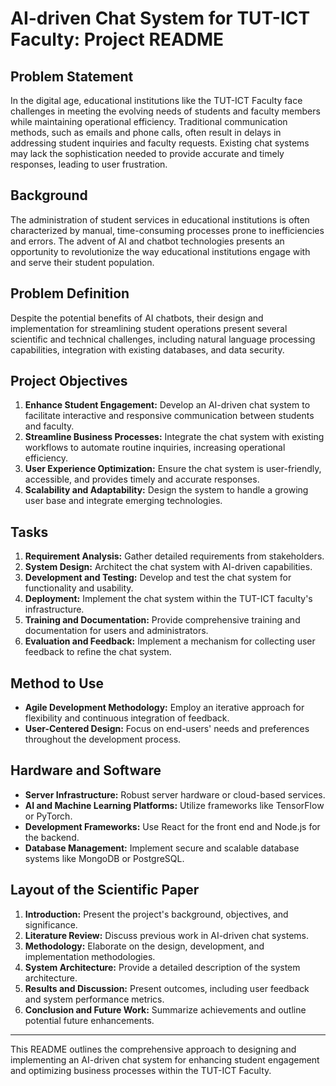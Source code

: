 # AI-driven Chat System for TUT-ICT Faculty: Project README

## Problem Statement

In the digital age, educational institutions like the TUT-ICT Faculty face challenges in meeting the evolving needs of students and faculty members while maintaining operational efficiency. Traditional communication methods, such as emails and phone calls, often result in delays in addressing student inquiries and faculty requests. Existing chat systems may lack the sophistication needed to provide accurate and timely responses, leading to user frustration.

## Background

The administration of student services in educational institutions is often characterized by manual, time-consuming processes prone to inefficiencies and errors. The advent of AI and chatbot technologies presents an opportunity to revolutionize the way educational institutions engage with and serve their student population.

## Problem Definition

Despite the potential benefits of AI chatbots, their design and implementation for streamlining student operations present several scientific and technical challenges, including natural language processing capabilities, integration with existing databases, and data security.

## Project Objectives

1. **Enhance Student Engagement:** Develop an AI-driven chat system to facilitate interactive and responsive communication between students and faculty.
2. **Streamline Business Processes:** Integrate the chat system with existing workflows to automate routine inquiries, increasing operational efficiency.
3. **User Experience Optimization:** Ensure the chat system is user-friendly, accessible, and provides timely and accurate responses.
4. **Scalability and Adaptability:** Design the system to handle a growing user base and integrate emerging technologies.

## Tasks

1. **Requirement Analysis:** Gather detailed requirements from stakeholders.
2. **System Design:** Architect the chat system with AI-driven capabilities.
3. **Development and Testing:** Develop and test the chat system for functionality and usability.
4. **Deployment:** Implement the chat system within the TUT-ICT faculty's infrastructure.
5. **Training and Documentation:** Provide comprehensive training and documentation for users and administrators.
6. **Evaluation and Feedback:** Implement a mechanism for collecting user feedback to refine the chat system.

## Method to Use

- **Agile Development Methodology:** Employ an iterative approach for flexibility and continuous integration of feedback.
- **User-Centered Design:** Focus on end-users' needs and preferences throughout the development process.

## Hardware and Software

- **Server Infrastructure:** Robust server hardware or cloud-based services.
- **AI and Machine Learning Platforms:** Utilize frameworks like TensorFlow or PyTorch.
- **Development Frameworks:** Use React for the front end and Node.js for the backend.
- **Database Management:** Implement secure and scalable database systems like MongoDB or PostgreSQL.

## Layout of the Scientific Paper

1. **Introduction:** Present the project's background, objectives, and significance.
2. **Literature Review:** Discuss previous work in AI-driven chat systems.
3. **Methodology:** Elaborate on the design, development, and implementation methodologies.
4. **System Architecture:** Provide a detailed description of the system architecture.
5. **Results and Discussion:** Present outcomes, including user feedback and system performance metrics.
6. **Conclusion and Future Work:** Summarize achievements and outline potential future enhancements.

---

This README outlines the comprehensive approach to designing and implementing an AI-driven chat system for enhancing student engagement and optimizing business processes within the TUT-ICT Faculty.
